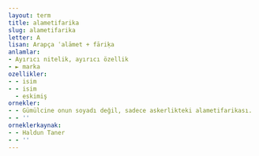 ```yaml
---
layout: term
title: alametifarika
slug: alametifarika
letter: A
lisan: Arapça ʿalāmet + fāriḳa
anlamlar:
- Ayırıcı nitelik, ayırıcı özellik
- ► marka
ozellikler:
- - isim
- - isim
  - eskimiş
ornekler:
- - Gümülcine onun soyadı değil, sadece askerlikteki alametifarikası.
- - ''
orneklerkaynak:
- - Haldun Taner
- - ''
---
```

